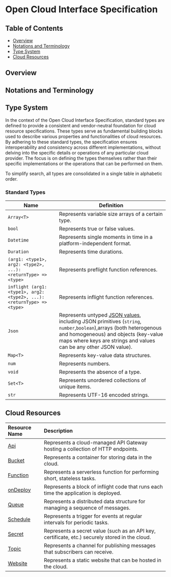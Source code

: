 
# Open Cloud Interface Specification

## Table of Contents

- [Overview](#overview)
- [Notations and Terminology](#notations-and-terminology)
- [Type System](#type-system)
- [Cloud Resources](#cloud-resources)

## Overview

## Notations and Terminology

## Type System

In the context of the Open Cloud Interface Specification, standard types are defined to provide a consistent and vendor-neutral foundation for cloud resource specifications. These types serve as fundamental building blocks used to describe various properties and functionalities of cloud resources. By adhering to these standard types, the specification ensures interoperability and consistency across different implementations, without delving into the specific details or operations of any particular cloud provider. The focus is on defining the types themselves rather than their specific implementations or the operations that can be performed on them.

To simplify search, all types are consolidated in a single table in alphabetic order.

### Standard Types <a id="standard-types"></a>

| Name   | Definition                       |
| ------ | -------------------------------- |
| `Array<T>`    | Represents variable size arrays of a certain type.           |
| `bool` | Represents true or false values.        |
| `Datetime` | Represents single moments in time in a platform-independent format. |
| `Duration` | Represents time durations. |
|`(arg1: <type1>, arg2: <type2>, ...): <returnType> => <type>` | Represents preflight function references. |
| `inflight (arg1: <type1>, arg2: <type2>, ...): <returnType> => <type>` | Represents inflight function references. |
| `Json` | Represents untyped [JSON values](https://www.json.org/json-en.html), including JSON primitives (`string`, `number`,`boolean`),arrays (both heterogenous and homogeneous) and objects (key-value maps where keys are strings and values can be any other JSON value). |
| `Map<T>`      | Represents key-value data structures. |
| `num`  | Represents numbers.     |
| `void` | Represents the absence of a type. |
| `Set<T>`      | Represents unordered collections of unique items. |
| `str`  | Represents UTF-16 encoded strings.           |

## Cloud Resources

| Resource Name | Description              |
| :------------ | :----------------------- |
| [Api](resources/api.md) | Represents a cloud-managed API Gateway hosting a collection of HTTP endpoints. |
| [Bucket](resources/bucket.md) | Represents a container for storing data in the cloud. |
| [Function](resources/function.md) | Represents a serverless function for performing short, stateless tasks. |
| [onDeploy](resources/on-deploy.md) | Represents a block of inflight code that runs each time the application is deployed. |
| [Queue](resources/queue.md) | Represents a distributed data structure for managing a sequence of messages. |
| [Schedule](resources/schedule.md) | Represents a trigger for events at regular intervals for periodic tasks. |
| [Secret](resources/secret.md) | Represents a secret value (such as an API key, certificate, etc.) securely stored in the cloud. |
| [Topic](resources/topic.md) | Represents a channel for publishing messages that subscribers can receive. |
| [Website](resources/website.md) | Represents a static website that can be hosted in the cloud. |

